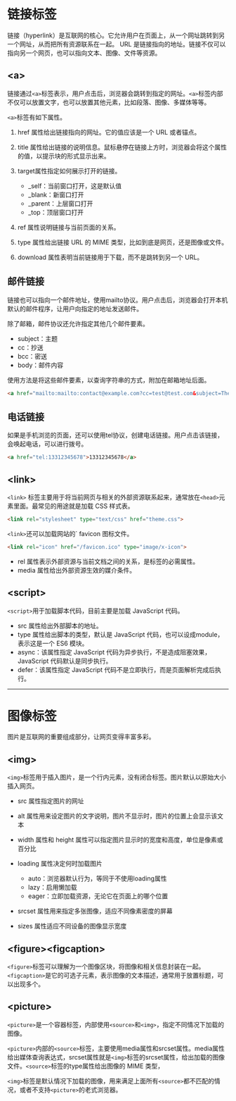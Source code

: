 # 链接标签

链接（hyperlink）是互联网的核心。它允许用户在页面上，从一个网址跳转到另一个网址，从而把所有资源联系在一起。 URL 是链接指向的地址。链接不仅可以指向另一个网页，也可以指向文本、图像、文件等资源。

## \<a>
链接通过`<a>`标签表示，用户点击后，浏览器会跳转到指定的网址。`<a>`标签内部不仅可以放置文字，也可以放置其他元素，比如段落、图像、多媒体等等。

`<a>`标签有如下属性。

1. href 属性给出链接指向的网址。它的值应该是一个 URL 或者锚点。

2. title 属性给出链接的说明信息。鼠标悬停在链接上方时，浏览器会将这个属性的值，以提示块的形式显示出来。

3. target属性指定如何展示打开的链接。
    - _self：当前窗口打开，这是默认值
    - _blank：新窗口打开
    - _parent：上层窗口打开
    -  _top：顶层窗口打开
4. ref 属性说明链接与当前页面的关系。
5. type 属性给出链接 URL 的 MIME 类型，比如到底是网页，还是图像或文件。
6. download 属性表明当前链接用于下载，而不是跳转到另一个 URL。

## 邮件链接
链接也可以指向一个邮件地址，使用mailto协议。用户点击后，浏览器会打开本机默认的邮件程序，让用户向指定的地址发送邮件。

除了邮箱，邮件协议还允许指定其他几个邮件要素。

- subject：主题
- cc：抄送
- bcc：密送
- body：邮件内容

使用方法是将这些邮件要素，以查询字符串的方式，附加在邮箱地址后面。

```html
<a href="mailto:mailto:contact@example.com?cc=test@test.com&subject=The%20subject&body=The%20body">发送邮件</a>
```

## 电话链接

如果是手机浏览的页面，还可以使用tel协议，创建电话链接。用户点击该链接，会唤起电话，可以进行拨号。
```html
<a href="tel:13312345678">13312345678</a>
```

## \<link>

`<link>` 标签主要用于将当前网页与相关的外部资源联系起来，通常放在`<head>`元素里面。最常见的用途就是加载 CSS 样式表。
```html
<link rel="stylesheet" type="text/css" href="theme.css">
```
`<link>`还可以加载网站的` favicon 图标文件。

```html
<link rel="icon" href="/favicon.ico" type="image/x-icon">
```
- rel 属性表示外部资源与当前文档之间的关系，是<link>标签的必需属性。
- media 属性给出外部资源生效的媒介条件。

## \<script>
`<script>`用于加载脚本代码，目前主要是加载 JavaScript 代码。

- src 属性给出外部脚本的地址。
- type 属性给出脚本的类型，默认是 JavaScript 代码，也可以设成module，表示这是一个 ES6 模块。
- async：该属性指定 JavaScript 代码为异步执行，不是造成阻塞效果，JavaScript 代码默认是同步执行。
- defer：该属性指定 JavaScript 代码不是立即执行，而是页面解析完成后执行。

---

# 图像标签

图片是互联网的重要组成部分，让网页变得丰富多彩。

## \<img>

`<img>`标签用于插入图片，是一个行内元素，没有闭合标签。图片默认以原始大小插入网页。

- src 属性指定图片的网址
- alt 属性用来设定图片的文字说明，图片不显示时，图片的位置上会显示该文本
- width 属性和 height 属性可以指定图片显示时的宽度和高度，单位是像素或百分比
- loading 属性决定何时加载图片
    - auto：浏览器默认行为，等同于不使用loading属性
    - lazy：启用懒加载
    - eager：立即加载资源，无论它在页面上的哪个位置

- srcset 属性用来指定多张图像，适应不同像素密度的屏幕
- sizes 属性适应不同设备的图像显示宽度
   
## \<figure>\<figcaption>

`<figure>`标签可以理解为一个图像区块，将图像和相关信息封装在一起。`<figcaption>`是它的可选子元素，表示图像的文本描述，通常用于放置标题，可以出现多个。

## \<picture>

`<picture>`是一个容器标签，内部使用`<source>`和`<img>`，指定不同情况下加载的图像。

`<picture>`内部的`<source>`标签，主要使用media属性和srcset属性。media属性给出媒体查询表达式，srcset属性就是`<img>`标签的srcset属性，给出加载的图像文件。`<source>`标签的type属性给出图像的 MIME 类型，

`<img>`标签是默认情况下加载的图像，用来满足上面所有`<source>`都不匹配的情况，或者不支持`<picture>`的老式浏览器。